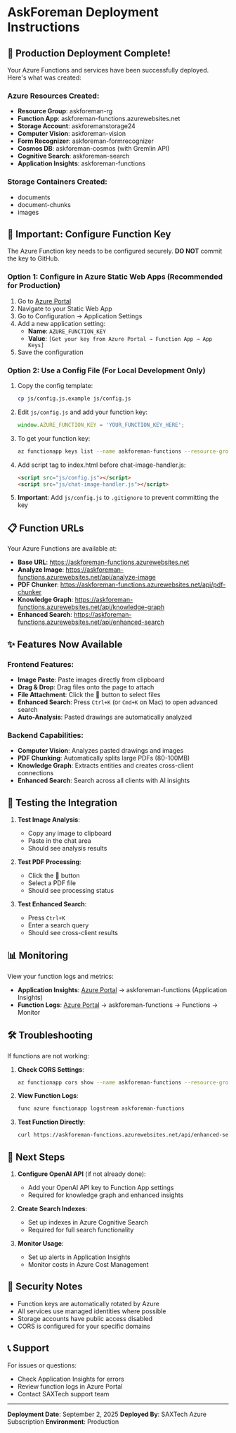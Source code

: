 # AskForeman Deployment Instructions

## 🚀 Production Deployment Complete!

Your Azure Functions and services have been successfully deployed. Here's what was created:

### Azure Resources Created:
- **Resource Group**: askforeman-rg
- **Function App**: askforeman-functions.azurewebsites.net
- **Storage Account**: askforemanstorage24
- **Computer Vision**: askforeman-vision
- **Form Recognizer**: askforeman-formrecognizer
- **Cosmos DB**: askforeman-cosmos (with Gremlin API)
- **Cognitive Search**: askforeman-search
- **Application Insights**: askforeman-functions

### Storage Containers Created:
- documents
- document-chunks
- images

## 🔑 Important: Configure Function Key

The Azure Function key needs to be configured securely. **DO NOT** commit the key to GitHub.

### Option 1: Configure in Azure Static Web Apps (Recommended for Production)

1. Go to [Azure Portal](https://portal.azure.com)
2. Navigate to your Static Web App
3. Go to Configuration → Application Settings
4. Add a new application setting:
   - **Name**: `AZURE_FUNCTION_KEY`
   - **Value**: `[Get your key from Azure Portal → Function App → App Keys]`
5. Save the configuration

### Option 2: Use a Config File (For Local Development Only)

1. Copy the config template:
   ```bash
   cp js/config.js.example js/config.js
   ```

2. Edit `js/config.js` and add your function key:
   ```javascript
   window.AZURE_FUNCTION_KEY = 'YOUR_FUNCTION_KEY_HERE';
   ```

3. To get your function key:
   ```bash
   az functionapp keys list --name askforeman-functions --resource-group askforeman-rg --query masterKey -o tsv
   ```

3. Add script tag to index.html before chat-image-handler.js:
   ```html
   <script src="js/config.js"></script>
   <script src="js/chat-image-handler.js"></script>
   ```

4. **Important**: Add `js/config.js` to `.gitignore` to prevent committing the key

## 📋 Function URLs

Your Azure Functions are available at:

- **Base URL**: https://askforeman-functions.azurewebsites.net
- **Analyze Image**: https://askforeman-functions.azurewebsites.net/api/analyze-image
- **PDF Chunker**: https://askforeman-functions.azurewebsites.net/api/pdf-chunker
- **Knowledge Graph**: https://askforeman-functions.azurewebsites.net/api/knowledge-graph
- **Enhanced Search**: https://askforeman-functions.azurewebsites.net/api/enhanced-search

## ✨ Features Now Available

### Frontend Features:
- **Image Paste**: Paste images directly from clipboard
- **Drag & Drop**: Drag files onto the page to attach
- **File Attachment**: Click the 📎 button to select files
- **Enhanced Search**: Press `Ctrl+K` (or `Cmd+K` on Mac) to open advanced search
- **Auto-Analysis**: Pasted drawings are automatically analyzed

### Backend Capabilities:
- **Computer Vision**: Analyzes pasted drawings and images
- **PDF Chunking**: Automatically splits large PDFs (80-100MB)
- **Knowledge Graph**: Extracts entities and creates cross-client connections
- **Enhanced Search**: Search across all clients with AI insights

## 🔧 Testing the Integration

1. **Test Image Analysis**:
   - Copy any image to clipboard
   - Paste in the chat area
   - Should see analysis results

2. **Test PDF Processing**:
   - Click the 📎 button
   - Select a PDF file
   - Should see processing status

3. **Test Enhanced Search**:
   - Press `Ctrl+K`
   - Enter a search query
   - Should see cross-client results

## 📊 Monitoring

View your function logs and metrics:
- **Application Insights**: [Azure Portal](https://portal.azure.com) → askforeman-functions (Application Insights)
- **Function Logs**: [Azure Portal](https://portal.azure.com) → askforeman-functions → Functions → Monitor

## 🛠️ Troubleshooting

If functions are not working:

1. **Check CORS Settings**:
   ```bash
   az functionapp cors show --name askforeman-functions --resource-group askforeman-rg
   ```

2. **View Function Logs**:
   ```bash
   func azure functionapp logstream askforeman-functions
   ```

3. **Test Function Directly**:
   ```bash
   curl https://askforeman-functions.azurewebsites.net/api/enhanced-search?code=YOUR_KEY
   ```

## 📝 Next Steps

1. **Configure OpenAI API** (if not already done):
   - Add your OpenAI API key to Function App settings
   - Required for knowledge graph and enhanced insights

2. **Create Search Indexes**:
   - Set up indexes in Azure Cognitive Search
   - Required for full search functionality

3. **Monitor Usage**:
   - Set up alerts in Application Insights
   - Monitor costs in Azure Cost Management

## 🔐 Security Notes

- Function keys are automatically rotated by Azure
- All services use managed identities where possible
- Storage accounts have public access disabled
- CORS is configured for your specific domains

## 📞 Support

For issues or questions:
- Check Application Insights for errors
- Review function logs in Azure Portal
- Contact SAXTech support team

---

**Deployment Date**: September 2, 2025
**Deployed By**: SAXTech Azure Subscription
**Environment**: Production
